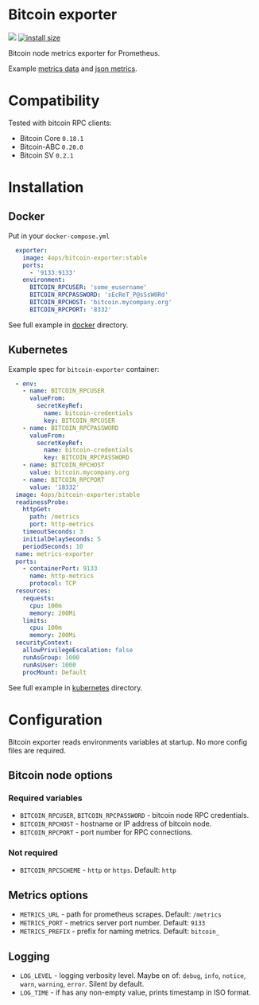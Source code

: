 # Bitcoin exporter

[![](https://images.microbadger.com/badges/image/4ops/bitcoin-exporter.svg)](https://hub.docker.com/r/4ops/bitcoin-exporter 'View on Docker Hub') [![install size](https://packagephobia.now.sh/badge?p=bitcoin-exporter)](https://packagephobia.now.sh/result?p=bitcoin-exporter)

Bitcoin node metrics exporter for Prometheus.

Example [metrics data](https://github.com/4ops/bitcoin-exporter/blob/master/examples/metrics.txt) and [json metrics](https://github.com/4ops/bitcoin-exporter/blob/master/examples/metrics.json).

# Compatibility

Tested with bitcoin RPC clients:

- Bitcoin Core `0.18.1`
- Bitcoin-ABC `0.20.0`
- Bitcoin SV `0.2.1`

# Installation

## Docker

Put in your `docker-compose.yml`

```YAML
  exporter:
    image: 4ops/bitcoin-exporter:stable
    ports:
      - '9133:9133'
    environment:
      BITCOIN_RPCUSER: 'some_eusername'
      BITCOIN_RPCPASSWORD: 'sEcReT_P@sSsW0Rd'
      BITCOIN_RPCHOST: 'bitcoin.mycompany.org'
      BITCOIN_RPCPORT: '8332'
```

See full example in [docker](https://github.com/4ops/bitcoin-exporter/tree/master/examples/docker) directory.

## Kubernetes

Example spec for `bitcoin-exporter` container:

```YAML
  - env:
    - name: BITCOIN_RPCUSER
      valueFrom:
        secretKeyRef:
          name: bitcoin-credentials
          key: BITCOIN_RPCUSER
    - name: BITCOIN_RPCPASSWORD
      valueFrom:
        secretKeyRef:
          name: bitcoin-credentials
          key: BITCOIN_RPCPASSWORD
    - name: BITCOIN_RPCHOST
      value: bitcoin.mycompany.org
    - name: BITCOIN_RPCPORT
      value: '18332'
  image: 4ops/bitcoin-exporter:stable
  readinessProbe:
    httpGet:
      path: /metrics
      port: http-metrics
    timeoutSeconds: 3
    initialDelaySeconds: 5
    periodSeconds: 10
  name: metrics-exporter
  ports:
    - containerPort: 9133
      name: http-metrics
      protocol: TCP
  resources:
    requests:
      cpu: 100m
      memory: 200Mi
    limits:
      cpu: 100m
      memory: 200Mi
  securityContext:
    allowPrivilegeEscalation: false
    runAsGroup: 1000
    runAsUser: 1000
    procMount: Default
```

See full example in [kubernetes](https://github.com/4ops/bitcoin-exporter/tree/master/examples/kubernetes) directory.

# Configuration

Bitcoin exporter reads environments variables at startup. No more config files are required.

## Bitcoin node options

### Required variables

- `BITCOIN_RPCUSER`, `BITCOIN_RPCPASSWORD` - bitcoin node RPC credentials.
- `BITCOIN_RPCHOST` - hostname or IP address of bitcoin node.
- `BITCOIN_RPCPORT` - port number for RPC connections.

### Not required

- `BITCOIN_RPCSCHEME` - `http` or `https`. Default: `http`

## Metrics options

- `METRICS_URL` - path for prometheus scrapes. Default: `/metrics`
- `METRICS_PORT` - metrics server port number. Default: `9133`
- `METRICS_PREFIX` - prefix for naming metrics. Default: `bitcoin_`

## Logging

- `LOG_LEVEL` - logging verbosity level. Maybe on of: `debug`, `info`, `notice`, `warn`, `warning`, `error`. Silent by default.
- `LOG_TIME` - if has any non-empty value, prints timestamp in ISO format.
